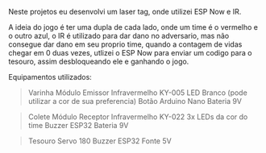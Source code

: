 Neste projetos eu desenvolvi um laser tag, onde utilizei ESP Now e IR.

A ideia do jogo é ter uma dupla de cada lado, onde um time é o vermelho e o outro azul, o IR é utilizado para dar dano no adversario, mas não consegue dar dano em seu proprio time, quando a contagem de vidas chegar em 0 duas vezes, utlizei o ESP Now para enviar um codigo para o tesouro, assim desbloqueando ele e ganhando o jogo.

Equipamentos utilizados:

>Varinha
  Módulo Emissor Infravermelho KY-005
  LED Branco (pode utilizar a cor de sua preferencia)
  Botão
  Arduino Nano
  Bateria 9V

>Colete
  Módulo Receptor Infravermelho KY-022
  3x LEDs da cor do time
  Buzzer
  ESP32
  Bateria 9V

>Tesouro
  Servo 180
  Buzzer
  ESP32
  Fonte 5V
  
